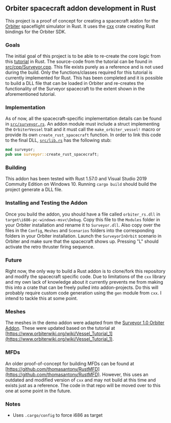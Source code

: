 ## Orbiter spacecraft addon development in Rust

This project is a proof of concept for creating a spacecraft addon for the [Orbiter](https://github.com/orbitersim/orbiter) spaceflight simulator in Rust. It uses the [cxx](https://www.cxx.rs) crate creating Rust bindings for the Orbiter SDK. 

### Goals

The initial goal of this project is to be able to re-create the core logic from this [tutorial](https://www.orbiterwiki.org/wiki/Vessel_Tutorial_1) in Rust. The source-code from the tutorial can be found in [src/cpp/Surveyor.cpp](src/cpp/Surveyor.cpp). This file exists purely as a reference and is not used during the build. Only the functions/classes required for this tutorial is currently implemented for Rust. This has been completed and it is possible to build a DLL file that can be loaded in Orbiter and re-creates the functionality of the Surveyor spacecraft to the extent shown in the aforementioned tutorial.

### Implementation
As of now, all the spacecraft-specific implementation details can be found in [`src/surveyor.rs`](src/surveyor.rs). An addon module must include a struct implementing the `OrbiterVessel` trait and it must call the `make_orbiter_vessel!` macro or provide its own `create_rust_spacecraft` function. In order to link this code to the final DLL, [`src/lib.rs`](src/lib.rs) has the following stub:

```rust
mod surveyor;
pub use surveyor::create_rust_spacecraft;
```

### Building

This addon has been tested with Rust 1.57.0 and Visual Studio 2019 Commuity Edition on Windows 10. Running `cargo build` should build the project generate a DLL file.

### Installing and Testing the Addon

Once you build the addon, you should have a file called `orbiter_rs.dll` in `target\i686-pc-windows-msvc\Debug`. Copy this file to the `Modules` folder in your Orbiter installation and rename it to `Surveyor.dll`. Also copy over the files in the `Config`, `Meshes` and `Scenarios` folders into the corresponding folders in your Orbiter installation. Launch the `SurveyorInOrbit` scenario in Orbiter and make sure that the spacecraft shows up. Pressing "L" should activate the retro thruster firing sequence.

### Future

Right now, the only way to build a Rust addon is to clone/fork this repository and modify the spacecraft specific code. Due to limitations of the `cxx` library and my own lack of knowledge about it currently prevents me from making this into a crate that can be freely pulled into addon-projects. Do this will probably require custom code generation using the `gen` module from `cxx`. I intend to tackle this at some point.

### Meshes

The meshes in the demo addon were adapted from the [Surveyor 1.0 Orbiter Addon](https://www.orbithangar.com/showAddon.php?id=e69853be-2dd6-4b37-a5df-fe6827c01cae). These were updated based on the tutorial at [https://www.orbiterwiki.org/wiki/Vessel_Tutorial_1](https://www.orbiterwiki.org/wiki/Vessel_Tutorial_1).

### MFDs

An older proof-of-concept for building MFDs can be found at [https://github.com/thomasantony/RustMFD](https://github.com/thomasantony/RustMFD). However, this uses an outdated and modified version of `cxx` and may not build at this time and exists just as a reference. The code in that repo will be moved over to this one at some point in the future.

### Notes
- Uses `.cargo/config` to force i686 as target

